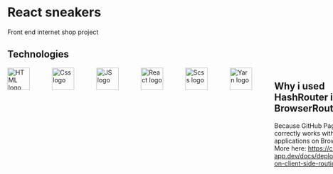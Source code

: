 # React sneakers

Front end internet shop project

## Technologies

<div style="display: flex; gap: 50px;">
  <img src="https://upload.wikimedia.org/wikipedia/commons/thumb/3/38/HTML5_Badge.svg/800px-HTML5_Badge.svg.png" alt="HTML logo" width="50" height="50">
  <img src="https://upload.wikimedia.org/wikipedia/commons/thumb/6/62/CSS3_logo.svg/800px-CSS3_logo.svg.png" alt="Css logo" width="50" height="50">
  <img src="https://upload.wikimedia.org/wikipedia/commons/thumb/6/6a/JavaScript-logo.png/640px-JavaScript-logo.png" alt="JS logo" width="50" height="50">
  <img src="https://upload.wikimedia.org/wikipedia/commons/thumb/a/a7/React-icon.svg/2300px-React-icon.svg.png" alt="React logo" width="50" height="50">
  <img src="https://sass-lang.com/assets/img/styleguide/seal-color.png" alt="Scss logo" width="50" height="50">
  <img src="https://seeklogo.com/images/Y/yarn-logo-F5E7A65FA2-seeklogo.com.png" alt="Yarn logo" width="50" height="50">
<div/>
  
## Why i used HashRouter instead of BrowserRouter?

Because GitHub Pages cannot correctly works with singe-page applications on BrowserRouter
More here: https://create-react-app.dev/docs/deployment/#notes-on-client-side-routing

